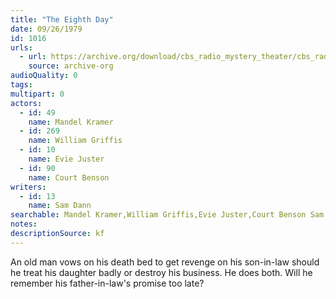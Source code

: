 ```yaml
---
title: "The Eighth Day"
date: 09/26/1979
id: 1016
urls: 
  - url: https://archive.org/download/cbs_radio_mystery_theater/cbs_radio_mystery_theater-1001-1050.zip/cbs_radio_mystery_theater-1001-1050%2Fcbsrmt_1016_the_eighth_day.mp3
    source: archive-org
audioQuality: 0
tags: 
multipart: 0
actors:  
  - id: 49
    name: Mandel Kramer  
  - id: 269
    name: William Griffis  
  - id: 10
    name: Evie Juster  
  - id: 90
    name: Court Benson
writers:  
  - id: 13
    name: Sam Dann
searchable: Mandel Kramer,William Griffis,Evie Juster,Court Benson Sam Dann
notes: 
descriptionSource: kf
---
```

An old man vows on his death bed to get revenge on his son-in-law should he treat his daughter badly or destroy his business. He does both. Will he remember his father-in-law's promise too late?